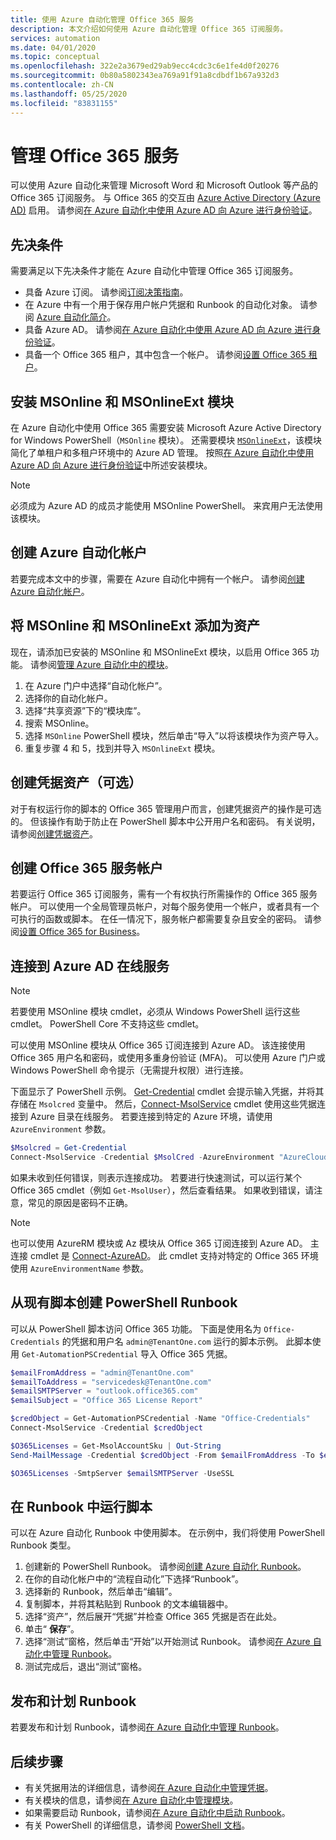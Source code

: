 ```yaml
---
title: 使用 Azure 自动化管理 Office 365 服务
description: 本文介绍如何使用 Azure 自动化管理 Office 365 订阅服务。
services: automation
ms.date: 04/01/2020
ms.topic: conceptual
ms.openlocfilehash: 322e2a3679ed29ab9ecc4cdc3c6e1fe4d0f20276
ms.sourcegitcommit: 0b80a5802343ea769a91f91a8cdbdf1b67a932d3
ms.contentlocale: zh-CN
ms.lasthandoff: 05/25/2020
ms.locfileid: "83831155"
---
```

# <a name="manage-office-365-services"></a>管理 Office 365 服务

可以使用 Azure 自动化来管理 Microsoft Word 和 Microsoft Outlook 等产品的 Office 365 订阅服务。 与 Office 365 的交互由 [Azure Active Directory (Azure AD)](https://docs.microsoft.com/azure/active-directory/fundamentals/active-directory-whatis) 启用。 请参阅[在 Azure 自动化中使用 Azure AD 向 Azure 进行身份验证](automation-use-azure-ad.md)。

## <a name="prerequisites"></a>先决条件

需要满足以下先决条件才能在 Azure 自动化中管理 Office 365 订阅服务。

* 具备 Azure 订阅。 请参阅[订阅决策指南](https://docs.microsoft.com/azure/cloud-adoption-framework/decision-guides/subscriptions/)。
* 在 Azure 中有一个用于保存用户帐户凭据和 Runbook 的自动化对象。 请参阅 [Azure 自动化简介](https://docs.microsoft.com/azure/automation/automation-intro)。
* 具备 Azure AD。 请参阅[在 Azure 自动化中使用 Azure AD 向 Azure 进行身份验证](automation-use-azure-ad.md)。
* 具备一个 Office 365 租户，其中包含一个帐户。 请参阅[设置 Office 365 租户](https://docs.microsoft.com/sharepoint/dev/spfx/set-up-your-developer-tenant)。

## <a name="install-the-msonline-and-msonlineext-modules"></a>安装 MSOnline 和 MSOnlineExt 模块

在 Azure 自动化中使用 Office 365 需要安装 Microsoft Azure Active Directory for Windows PowerShell（`MSOnline` 模块）。 还需要模块 [`MSOnlineExt`](https://www.powershellgallery.com/packages/MSOnlineExt/1.0.35)，该模块简化了单租户和多租户环境中的 Azure AD 管理。 按照[在 Azure 自动化中使用 Azure AD 向 Azure 进行身份验证](automation-use-azure-ad.md)中所述安装模块。

>[!NOTE]
>必须成为 Azure AD 的成员才能使用 MSOnline PowerShell。 来宾用户无法使用该模块。

## <a name="create-an-azure-automation-account"></a>创建 Azure 自动化帐户

若要完成本文中的步骤，需要在 Azure 自动化中拥有一个帐户。 请参阅[创建 Azure 自动化帐户](automation-quickstart-create-account.md)。
 
## <a name="add-msonline-and-msonlineext-as-assets"></a>将 MSOnline 和 MSOnlineExt 添加为资产

现在，请添加已安装的 MSOnline 和 MSOnlineExt 模块，以启用 Office 365 功能。 请参阅[管理 Azure 自动化中的模块](shared-resources/modules.md)。

1. 在 Azure 门户中选择“自动化帐户”。
2. 选择你的自动化帐户。
3. 选择“共享资源”下的“模块库”。 
4. 搜索 MSOnline。
5. 选择 `MSOnline` PowerShell 模块，然后单击“导入”以将该模块作为资产导入。
6. 重复步骤 4 和 5，找到并导入 `MSOnlineExt` 模块。 

## <a name="create-a-credential-asset-optional"></a>创建凭据资产（可选）

对于有权运行你的脚本的 Office 365 管理用户而言，创建凭据资产的操作是可选的。 但该操作有助于防止在 PowerShell 脚本中公开用户名和密码。 有关说明，请参阅[创建凭据资产](automation-use-azure-ad.md#create-a-credential-asset)。

## <a name="create-an-office-365-service-account"></a>创建 Office 365 服务帐户

若要运行 Office 365 订阅服务，需有一个有权执行所需操作的 Office 365 服务帐户。 可以使用一个全局管理员帐户，对每个服务使用一个帐户，或者具有一个可执行的函数或脚本。 在任一情况下，服务帐户都需要复杂且安全的密码。 请参阅[设置 Office 365 for Business](https://docs.microsoft.com/microsoft-365/admin/setup/setup?view=o365-worldwide)。 

## <a name="connect-to-the-azure-ad-online-service"></a>连接到 Azure AD 在线服务

>[!NOTE]
>若要使用 MSOnline 模块 cmdlet，必须从 Windows PowerShell 运行这些 cmdlet。 PowerShell Core 不支持这些 cmdlet。

可以使用 MSOnline 模块从 Office 365 订阅连接到 Azure AD。 该连接使用 Office 365 用户名和密码，或使用多重身份验证 (MFA)。 可以使用 Azure 门户或 Windows PowerShell 命令提示（无需提升权限）进行连接。

下面显示了 PowerShell 示例。 [Get-Credential](https://docs.microsoft.com/powershell/module/microsoft.powershell.security/get-credential?view=powershell-7) cmdlet 会提示输入凭据，并将其存储在 `Msolcred` 变量中。 然后，[Connect-MsolService](https://docs.microsoft.com/powershell/module/msonline/connect-msolservice?view=azureadps-1.0) cmdlet 使用这些凭据连接到 Azure 目录在线服务。 若要连接到特定的 Azure 环境，请使用 `AzureEnvironment` 参数。

```powershell
$Msolcred = Get-Credential
Connect-MsolService -Credential $MsolCred -AzureEnvironment "AzureCloud"
```

如果未收到任何错误，则表示连接成功。 若要进行快速测试，可以运行某个 Office 365 cmdlet（例如 `Get-MsolUser`），然后查看结果。 如果收到错误，请注意，常见的原因是密码不正确。

>[!NOTE]
>也可以使用 AzureRM 模块或 Az 模块从 Office 365 订阅连接到 Azure AD。 主连接 cmdlet 是 [Connect-AzureAD](https://docs.microsoft.com/powershell/module/azuread/connect-azuread?view=azureadps-2.0)。 此 cmdlet 支持对特定的 Office 365 环境使用 `AzureEnvironmentName` 参数。

## <a name="create-a-powershell-runbook-from-an-existing-script"></a>从现有脚本创建 PowerShell Runbook

可以从 PowerShell 脚本访问 Office 365 功能。 下面是使用名为 `Office-Credentials` 的凭据和用户名 `admin@TenantOne.com` 运行的脚本示例。 此脚本使用 `Get-AutomationPSCredential` 导入 Office 365 凭据。

```powershell
$emailFromAddress = "admin@TenantOne.com" 
$emailToAddress = "servicedesk@TenantOne.com" 
$emailSMTPServer = "outlook.office365.com" 
$emailSubject = "Office 365 License Report" 

$credObject = Get-AutomationPSCredential -Name "Office-Credentials" 
Connect-MsolService -Credential $credObject

$O365Licenses = Get-MsolAccountSku | Out-String 
Send-MailMessage -Credential $credObject -From $emailFromAddress -To $emailToAddress -Subject $emailSubject -Body 

$O365Licenses -SmtpServer $emailSMTPServer -UseSSL
```

## <a name="run-the-script-in-a-runbook"></a>在 Runbook 中运行脚本

可以在 Azure 自动化 Runbook 中使用脚本。 在示例中，我们将使用 PowerShell Runbook 类型。

1. 创建新的 PowerShell Runbook。 请参阅[创建 Azure 自动化 Runbook](https://docs.microsoft.com/azure/automation/automation-quickstart-create-runbook)。
2. 在你的自动化帐户中的“流程自动化”下选择“Runbook”。 
3. 选择新的 Runbook，然后单击“编辑”。
4. 复制脚本，并将其粘贴到 Runbook 的文本编辑器中。
5. 选择“资产”，然后展开“凭据”并检查 Office 365 凭据是否在此处。 
6. 单击“ **保存**”。
7. 选择“测试”窗格，然后单击“开始”以开始测试 Runbook。  请参阅[在 Azure 自动化中管理 Runbook](https://docs.microsoft.com/azure/automation/manage-runbooks)。
8. 测试完成后，退出“测试”窗格。

## <a name="publish-and-schedule-the-runbook"></a>发布和计划 Runbook

若要发布和计划 Runbook，请参阅[在 Azure 自动化中管理 Runbook](https://docs.microsoft.com/azure/automation/manage-runbooks)。

## <a name="next-steps"></a>后续步骤

* 有关凭据用法的详细信息，请参阅[在 Azure 自动化中管理凭据](shared-resources/credentials.md)。
* 有关模块的信息，请参阅[在 Azure 自动化中管理模块](shared-resources/modules.md)。
* 如果需要启动 Runbook，请参阅[在 Azure 自动化中启动 Runbook](start-runbooks.md)。
* 有关 PowerShell 的详细信息，请参阅 [PowerShell 文档](https://docs.microsoft.com/powershell/scripting/overview)。